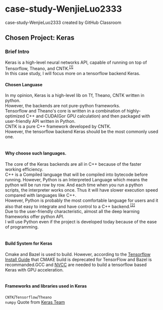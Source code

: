 # case-study-WenjieLuo2333
case-study-WenjieLuo2333 created by GitHub Classroom

## Chosen Project: Keras<br>
### Brief Intro<br>
  Keras is a high-level neural networks API, capable of running on top of Tensorflow, Theano, and CNTK.<sup>[[1]](https://towardsdatascience.com/introduction-to-deep-learning-with-keras-17c09e4f0eb2)</sup><br>
  In this case study, I will focus more on a tensorflow backend Keras.<br>
  #### Chosen Languase<br>
  In my opinion, Keras is a high-level lib on Tf, Theano, CNTK written in python.<br>
  However, the backends are not pure-python frameworks.<br>
  Tensorflow and Theano's core is written in a combination of highly-optimized C++ and CUDA(Gor GPU calculation) and then packaged with user-friendly API written in Python.<br>
  CNTK is a pure C++ framework developed by CNTK.<br>
  However, the tensorflow backend Keras should be the most commonly used one.<br><br>
  #### Why choose such languages.
  The core of the Keras backends are all in C++ because of the faster working efficiency.<br>
  C++ is a Compiled language that will be compiled into bytecode before running. However, Python is an Interpreted Language which means the python will be run row by row. And each time when you run a python scripts, the interpreter works once. Thus it will have slower execution speed compared with languages like C++.<br>
  However, Python is probably the most comfortable language for users and it also that easy to integrate and have control to a C++ backend.<sup>[[2]](https://stackoverflow.com/questions/35677724/tensorflow-why-was-python-the-chosen-language)</sup><br/>Due to the user-friendly characteristic, almost all the deep learning frameworks offer python API.<br>
  I will use Python even if the project is developed today because of the ease of programming.<br><br>
  #### Build System for Keras
  Cmake and Bazel is used to build. However, according to the [Tensorflow Install Guide](https://github.com/tensorflow/tensorflow/tree/master/tensorflow/contrib/cmake) that CMAKE build is deprecated for TensorFlow and Bazel is recommanded.GCC and [NVCC](https://en.wikipedia.org/wiki/NVIDIA_CUDA_Compiler) are needed to build a tensorflow based Keras with GPU acceleration.<br><br>
  #### Frameworks and libraries used in Keras
  ```CNTK```/```Tensorflow```/```Theano```<br>
  ```numpy```
  Quote from [Keras Team](https://github.com/keras-team/keras/tree/master/keras/backend)
  
